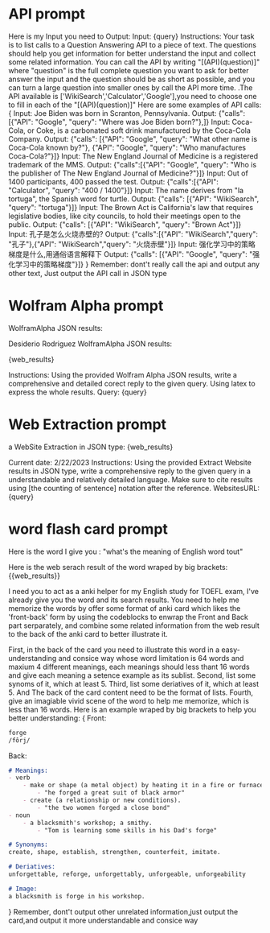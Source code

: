 # API prompt

Here is my Input you need to Output:
Input: {query}
Instructions:
Your task is to list calls to a Question Answering API to a piece of text. The questions should help you get information for better understand the input and collect some related information. You can call the API by writing "[(API)(question)]" where "question" is the full complete question you want to ask for better answer the input and the question should be as short as possible, and you can turn a large question into smaller ones by call the API more time. 
.The API available is ['WikiSearch','Calculator','Google'],you need to choose one to fill in each of the "[(API)(question)]"
Here are some examples of API calls:
{
Input: Joe Biden was born in Scranton, Pennsylvania.
Output: {"calls": [{"API": "Google", "query": "Where was Joe Biden born?"},]}
Input: Coca-Cola, or Coke, is a carbonated soft drink manufactured by the Coca-Cola Company.
Output: {"calls": [{"API": "Google", "query": "What other name is Coca-Cola known by?"},
{"API": "Google", "query": "Who manufactures Coca-Cola?"}]}
Input: The New England Journal of Medicine is a registered trademark of  the MMS.
Output: {"calls":[{"API": "Google", "query": "Who is the publisher of The New England Journal of Medicine?"}]}
Input: Out of 1400 participants, 400 passed the test.
Output: {"calls":[{"API": "Calculator", "query": "400 / 1400"}]}
Input: The name derives from "la tortuga", the Spanish word for turtle.
Output: {"calls": [{"API": "WikiSearch", "query": "tortuga"}]}
Input: The Brown Act is California's law that requires legislative bodies, like city councils, to hold their meetings open to the public.
Output: {"calls": [{"API": "WikiSearch", "query": "Brown Act"}]}
Input: 孔子是怎么火烧赤壁的?
Output: {"calls":[{"API": "WikiSearch","query": "孔子"},{"API": "WikiSearch","query": "火烧赤壁"}]}
Input: 强化学习中的策略梯度是什么,用通俗语言解释下
Output: {"calls": [{"API": "Google", "query": "强化学习中的策略梯度"}]}
}
Remember: dont't really call the api and output any other text, Just output the API call in JSON type

# Wolfram Alpha prompt

WolframAlpha JSON results:

Desiderio Rodriguez
WolframAlpha JSON results:

{web_results}

Instructions: Using the provided Wolfram Alpha JSON results, write a comprehensive and detailed corect reply to the given query. Using latex to express the whole results.
Query: {query}

# Web Extraction prompt

a WebSite Extraction in JSON type:
{web_results}

Current date: 2/22/2023
Instructions: Using the provided Extract Website results in JSON type, write a comprehensive reply to the given query in a understandable and relatively detailed language. Make sure to cite results using [the counting of sentence] notation after the reference.
WebsitesURL: {query}

# word flash card prompt

Here is the word I give you : "what's the meaning of  English word tout"

Here is the web serach result of the word wraped by big brackets:
{{web_results}}

I need you to act as a anki helper for my English study for TOEFL exam, I've already give you the word and its search results. You need to help me memorize the words by offer some format of anki card which likes the 'front-back' form by using the codeblocks to enwrap the Front and Back part serparately, and combine some related information from the web result to the back of the anki card to better illustrate it.

First, in the back of the card you need to illustrate this word in a easy-understanding and consice way whose word limitation is 64 words and maxium 4 different meanings, each meanings should less thant 16 words and give each meaning a setence example as its sublist.
Second, list some synoms of it, which at least 5. 
Third, list some deriatives of it, which at least 5. 
And The back of the card content need to be the format of lists. 
Fourth, give an imagiable vivid scene of the word to help me memorize, which is less than 16 words.
Here is an example wraped by big brackets to help you better understanding:
{
Front:

```markdown
forge
/fôrj/
```

Back:

```markdown
# Meanings:
- verb
    - make or shape (a metal object) by heating it in a fire or furnace and beating or hammering it.
        - "he forged a great suit of black armor"
    - create (a relationship or new conditions).
        - "the two women forged a close bond"
- noun
    - a blacksmith's workshop; a smithy.
        - "Tom is learning some skills in his Dad's forge"

# Synonyms:
create, shape, establish, strengthen, counterfeit, imitate.

# Deriatives:
unforgettable, reforge, unforgettably, unforgeable, unforgeability

# Image:
a blacksmith is forge in his workshop.
```

}
Remember, dont't output other unrelated information,just output the card,and output it more understandable and consice way
